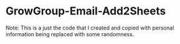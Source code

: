 # GrowGroup-Email-Add2Sheets

Note: This is a just the code that I created and copied with personal information being replaced with some randomness.
